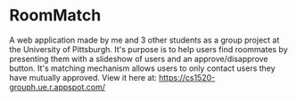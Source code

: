 # RoomMatch
A web application made by me and 3 other students as a group project at the University of Pittsburgh. It's purpose is to help users find roommates by presenting them with a slideshow of users and an approve/disapprove button. It's matching mechanism allows users to only contact users they have mutually approved.
View it here at: https://cs1520-grouph.ue.r.appspot.com/
